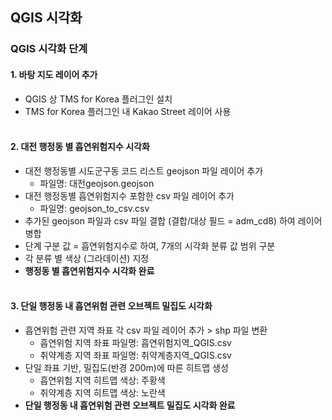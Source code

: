 ## QGIS 시각화

### QGIS 시각화 단계
#### 1. 바탕 지도 레이어 추가
  + QGIS 상 TMS for Korea 플러그인 설치
  + TMS for Korea 플러그인 내 Kakao Street 레이어 사용<br><br>
  
#### 2. 대전 행정동 별 흡연위험지수 시각화
  + 대전 행정동별 시도군구동 코드 리스트 geojson 파일 레이어 추가
      - 파일명: 대전geojson.geojson
  + 대전 행정동별 흡연위험지수 포함한 csv 파일 레이어 추가
      - 파일명: geojson_to_csv.csv
  + 추가된 geojson 파일과 csv 파일 결합 (결합/대상 필드 = adm_cd8) 하여 레이어 병합
  + 단계 구분 값 = 흡연위험지수로 하여, 7개의 시각화 분류 값 범위 구분
  + 각 분류 별 색상 (그라데이션) 지정
  + **행정동 별 흡연위험지수 시각화 완료**<br><br>
 
#### 3. 단일 행정동 내 흡연위험 관련 오브젝트 밀집도 시각화
  + 흡연위험 관련 지역 좌표 각 csv 파일 레이어 추가 > shp 파일 변환
    - 흡연위험 지역 좌표 파일명: 흡연위험지역_QGIS.csv
    - 취약계층 지역 좌표 파일명: 취약계층지역_QGIS.csv
  + 단일 좌표 기반, 밀집도(반경 200m)에 따른 히트맵 생성
    - 흡연위험 지역 히트맵 색상: 주황색
    - 취약계층 지역 히트맵 색상: 노란색
  + **단일 행정동 내 흡연위험 관련 오브젝트 밀집도 시각화 완료**<br><br>
 
